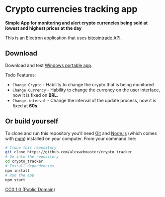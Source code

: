 # Crypto currencies tracking app

**Simple App for monitoring and alert crypto currencies being sold at lowest and highest prices at the day**

This is an Electron application that uses [bitcointrade API](https://www.bitcointrade.com.br/).

## Download
Download and test [Windows portable app](https://github.com/alexwebmaster/crypto_tracker/dist/installers/crypto_tracker-1.0.0-setup).

Todo Features:

- `Change Crypto` - Hability to change the crypto that is being monitored
- `Change Currency` - Hability to change the currency on the user interface, now it is fixed on **BRL**.
- `Change interval` - Change the interval of the update process, now it is fixed at **60s**.

## Or build yourself 

To clone and run this repository you'll need [Git](https://git-scm.com) and [Node.js](https://nodejs.org/en/download/) (which comes with [npm](http://npmjs.com)) installed on your computer. From your command line:

```bash
# Clone this repository
git clone https://github.com/alexwebmaster/crypto_tracker
# Go into the repository
cd crypto_tracker
# Install dependencies
npm install
# Run the app
npm start
```

[CC0 1.0 (Public Domain)](LICENSE.md)